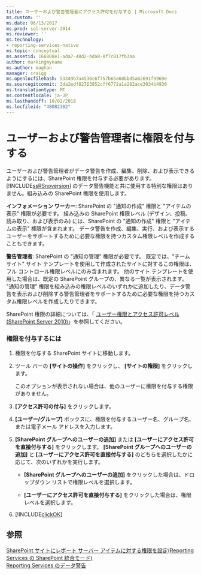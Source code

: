 ```yaml
---
title: ユーザーおよび警告管理者にアクセス許可を付与する | Microsoft Docs
ms.custom: ''
ms.date: 06/13/2017
ms.prod: sql-server-2014
ms.reviewer: ''
ms.technology:
- reporting-services-native
ms.topic: conceptual
ms.assetid: 166808e1-ada7-48d2-bda8-8f7c017fb3aa
author: markingmyname
ms.author: maghan
manager: craigg
ms.openlocfilehash: 53349b7a4536c6f757b65a60bbd5a82691f9969e
ms.sourcegitcommit: 3da2edf82763852cff6772a1a282ace3034b4936
ms.translationtype: MT
ms.contentlocale: ja-JP
ms.lasthandoff: 10/02/2018
ms.locfileid: "48082302"
---
```

# <a name="grant-permissions-to-users-and-alerting-administrators"></a>ユーザーおよび警告管理者に権限を付与する
  ユーザーおよび警告管理者がデータ警告を作成、編集、削除、および表示できるようにするには、SharePoint 権限を付与する必要があります。 [!INCLUDE[ssRSnoversion](../includes/ssrsnoversion-md.md)] のデータ警告機能と共に使用する特別な権限はありません。組み込みの SharePoint 権限を使用します。  
  
 **インフォメーション ワーカー**: SharePoint の "通知の作成" 権限と "アイテムの表示" 権限が必要です。 組み込みの SharePoint 権限レベル (デザイン、投稿、読み取り、および表示のみ) には、SharePoint の "通知の作成" 権限と "アイテムの表示" 権限が含まれます。 データ警告を作成、編集、実行、および表示するユーザーをサポートするために必要な権限を持つカスタム権限レベルを作成することもできます。  
  
 **警告管理者**: SharePoint の "通知の管理" 権限が必要です。 既定では、"チーム サイト" サイト テンプレートを使用して作成されたサイトに対するこの権限は、フル コントロール権限レベルにのみ含まれます。 他のサイト テンプレートを使用した場合は、既定の SharePoint グループの、異なる一覧が表示されます。 "通知の管理" 権限を組み込みの権限レベルのいずれかに追加したり、データ警告を表示および削除する警告管理者をサポートするために必要な権限を持つカスタム権限レベルを作成したりできます。  
  
 SharePoint 権限の詳細については、「 [ユーザー権限とアクセス許可レベル (SharePoint Server 2010)](http://technet.microsoft.com/library/cc721640.aspx)」を参照してください。  
  
### <a name="to-grant-permissions"></a>権限を付与するには  
  
1.  権限を付与する SharePoint サイトに移動します。  
  
2.  ツール バーの **[サイトの操作]** をクリックし、 **[サイトの権限]** をクリックします。  
  
     このオプションが表示されない場合は、他のユーザーに権限を付与する権限がありません。  
  
3.  **[アクセス許可の付与]** をクリックします。  
  
4.  **[ユーザー/グループ]** ボックスに、権限を付与するユーザー名、グループ名、または電子メール アドレスを入力します。  
  
5.  **[SharePoint グループへのユーザーの追加]** または **[ユーザーにアクセス許可を直接付与する]** をクリックします。 **[SharePoint グループへのユーザーの追加]** と **[ユーザーにアクセス許可を直接付与する]** のどちらを選択したかに応じて、次のいずれかを実行します。  
  
    -   **[SharePoint グループへのユーザーの追加]** をクリックした場合は、ドロップダウン リストで権限レベルを選択します。  
  
    -   **[ユーザーにアクセス許可を直接付与する]** をクリックした場合は、権限レベルを選択します。  
  
6.  [!INCLUDE[clickOK](../includes/clickok-md.md)]  
  
## <a name="see-also"></a>参照  
 [SharePoint サイトにレポート サーバー アイテムに対する権限を設定&#40;Reporting Services の SharePoint 統合モード&#41;](security/set-permissions-for-report-server-items-on-a-sharepoint-site.md)   
 [Reporting Services のデータ警告](../ssms/agent/alerts.md)  
  
  
